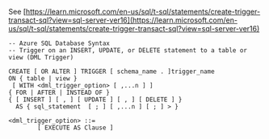 See [https://learn.microsoft.com/en-us/sql/t-sql/statements/create-trigger-transact-sql?view=sql-server-ver16](https://learn.microsoft.com/en-us/sql/t-sql/statements/create-trigger-transact-sql?view=sql-server-ver16)
```
-- Azure SQL Database Syntax   
-- Trigger on an INSERT, UPDATE, or DELETE statement to a table or view (DML Trigger)  
  
CREATE [ OR ALTER ] TRIGGER [ schema_name . ]trigger_name   
ON { table | view }   
 [ WITH <dml_trigger_option> [ ,...n ] ]   
{ FOR | AFTER | INSTEAD OF }   
{ [ INSERT ] [ , ] [ UPDATE ] [ , ] [ DELETE ] }   
  AS { sql_statement  [ ; ] [ ,...n ] [ ; ] > }  
  
<dml_trigger_option> ::=   
        [ EXECUTE AS Clause ]
```
